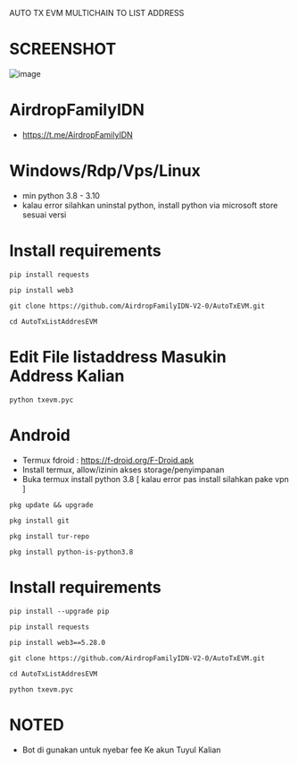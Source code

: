 AUTO TX EVM MULTICHAIN 
TO LIST ADDRESS

# SCREENSHOT
![image](https://github.com/AirdropFamilyIDN-V2-0/AutoTxListAddresEVM/assets/160813434/6c75781c-7b44-4b71-8faf-360e1398d353)



# AirdropFamilyIDN
- https://t.me/AirdropFamilyIDN

# Windows/Rdp/Vps/Linux
- min python 3.8 - 3.10
- kalau error silahkan uninstal python, install python via microsoft store sesuai versi

# Install requirements
```
pip install requests
```
```
pip install web3
```
```
git clone https://github.com/AirdropFamilyIDN-V2-0/AutoTxEVM.git
```
```
cd AutoTxListAddresEVM
```
# Edit File listaddress Masukin Address Kalian
```
python txevm.pyc
```
# Android
- Termux fdroid : https://f-droid.org/F-Droid.apk
- Install termux, allow/izinin akses storage/penyimpanan
- Buka termux install python 3.8 [ kalau error pas install silahkan pake vpn ]
```
pkg update && upgrade
```
```
pkg install git
```
```
pkg install tur-repo
```
```
pkg install python-is-python3.8
```
# Install requirements
```
pip install --upgrade pip
```
```
pip install requests
```
```
pip install web3==5.28.0
```
```
git clone https://github.com/AirdropFamilyIDN-V2-0/AutoTxEVM.git
```
```
cd AutoTxListAddresEVM
```
```
python txevm.pyc
```
# NOTED
- Bot di gunakan untuk nyebar fee Ke akun Tuyul Kalian
